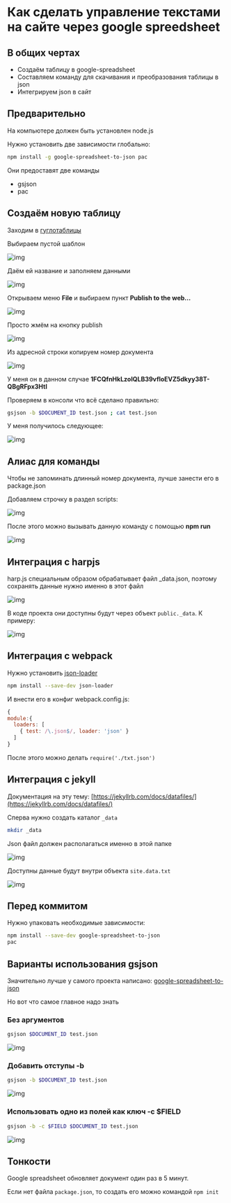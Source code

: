 # Как сделать управление текстами на сайте через google spreedsheet


## В общих чертах
- Создаём таблицу в google-spreadsheet
- Составляем команду для скачивания и преобразования таблицы в json
- Интегрируем json в сайт

## Предварительно

На компьютере должен быть установлен node.js

Нужно установить две зависимости глобально:
```sh
npm install -g google-spreadsheet-to-json pac
```

Они предоставят две команды
- gsjson
- pac

## Создаём новую таблицу

Заходим в [гуглотаблицы](https://docs.google.com/spreadsheets/u/0/)

Выбираем пустой шаблон

![img](http://ss.bubujka.org/2016/04/10/14-50-55_17d9e8c4b9.png)

Даём ей название и заполняем данными

![img](http://ss.bubujka.org/2016/04/10/14-54-29_28dca15b93.png)

Открываем меню **File** и выбираем пункт **Publish to the web...**

![img](http://ss.bubujka.org/2016/04/10/14-55-51_e08d6af62b.png)

Просто жмём на кнопку publish

![img](http://ss.bubujka.org/2016/04/10/14-58-26_1cd8d4aa8f.png)

Из адресной строки копируем номер документа

![img](http://ss.bubujka.org/2016/04/10/14-59-18_b598dfdf8f.png)

У меня он в данном случае **1FCQfnHkLzoIQLB39vfloEVZ5dkyy38T-QBgRFpx3HtI**

Проверяем в консоли что всё сделано правильно:
```sh
gsjson -b $DOCUMENT_ID test.json ; cat test.json
```

У меня получилось следующее:

![img](http://ss.bubujka.org/2016/04/10/15-02-40_d897b77333.png)

## Алиас для команды

Чтобы не запоминать длинный номер документа, лучше занести его в package.json

Добавляем строчку в раздел scripts:

![img](http://ss.bubujka.org/2016/04/10/15-14-55_891269008a.png)

После этого можно вызывать данную команду с помощью **npm run**

![img](http://ss.bubujka.org/2016/04/10/15-16-23_d3715ef388.png)

## Интеграция с harpjs

harp.js специальным образом обрабатывает файл _data.json, поэтому сохранять данные нужно именно в этот файл

![img](http://ss.bubujka.org/2016/04/10/19-10-27_894331f120.png)

В коде проекта они доступны будут через объект `public._data`. К примеру:

![img](http://ss.bubujka.org/2016/04/10/19-11-19_01a5142854.png)

## Интеграция с webpack

Нужно установить [json-loader](https://github.com/webpack/json-loader)

```sh
npm install --save-dev json-loader
```

И внести его в конфиг webpack.config.js:

```js
{
module:{
  loaders: [
    { test: /\.json$/, loader: 'json' }
  ]
}
```

После этого можно делать `require('./txt.json')`

## Интеграция с jekyll

Документация на эту тему: [https://jekyllrb.com/docs/datafiles/](https://jekyllrb.com/docs/datafiles/)

Сперва нужно создать каталог `_data`

```sh
mkdir _data
```

Json файл должен располагаться именно в этой папке

![img](http://ss.bubujka.org/2016/04/10/19-19-08_bef0574b30.png)

Доступны данные будут внутри объекта `site.data.txt`

![img](http://ss.bubujka.org/2016/04/10/19-21-18_00d1d14cf1.png)



## Перед коммитом

Нужно упаковать необходимые зависимости:

```sh
npm install --save-dev google-spreadsheet-to-json
pac
```


## Варианты использования gsjson

Значительно лучше у самого проекта написано: [google-spreadsheet-to-json](https://github.com/bassarisse/google-spreadsheet-to-json)

Но вот что самое главное надо знать

### Без аргументов

```sh
gsjson $DOCUMENT_ID test.json
```

![img](http://ss.bubujka.org/2016/04/10/15-04-42_374f9df306.png)

### Добавить отступы -b

```sh
gsjson -b $DOCUMENT_ID test.json
```

![img](http://ss.bubujka.org/2016/04/10/15-05-57_f788d556f0.png)

### Использовать одно из полей как ключ -c $FIELD

```sh
gsjson -b -c $FIELD $DOCUMENT_ID test.json
```

![img](http://ss.bubujka.org/2016/04/10/15-07-46_fdd4159103.png)

## Тонкости

Google spreadsheet обновляет документ один раз в 5 минут.

Если нет файла `package.json`, то создать его можно командой `npm init`


